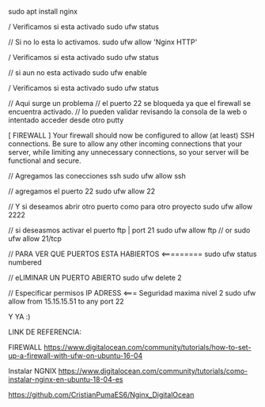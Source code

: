 
sudo apt install nginx

/ Verificamos si esta activado
sudo ufw status

// Si no lo esta lo activamos.
sudo ufw allow 'Nginx HTTP'


/ Verificamos si esta activado
sudo ufw status

// si aun no esta activado
sudo ufw enable


/ Verificamos si esta activado
sudo ufw status


// Aqui surge un problema
// el puerto 22 se bloqueda ya que el firewall se encuentra activado.
// lo pueden validar revisando la consola de la web o intentado acceder desde otro putty

[ FIREWALL ]
Your firewall should now be configured to allow (at least) SSH connections. Be sure to allow any other incoming connections that your server, while limiting any unnecessary connections, so your server will be functional and secure.

// Agregamos las conecciones ssh
sudo ufw allow ssh

// agregamos el puerto 22
sudo ufw allow 22


// Y si deseamos abrir otro puerto como para otro proyecto
sudo ufw allow 2222

// si deseasmos activar el puerto ftp | port 21
sudo ufw allow ftp 
// or
sudo ufw allow 21/tcp


// PARA VER QUE PUERTOS ESTA HABIERTOS <=========
sudo ufw status numbered

// eLIMINAR UN PUERTO ABIERTO 
sudo ufw delete 2


// Especificar permisos IP ADRESS <=== Seguridad maxima nivel 2
sudo ufw allow from 15.15.15.51 to any port 22


Y YA :)




LINK DE REFERENCIA:

FIREWALL
https://www.digitalocean.com/community/tutorials/how-to-set-up-a-firewall-with-ufw-on-ubuntu-16-04

Instalar NGNIX
https://www.digitalocean.com/community/tutorials/como-instalar-nginx-en-ubuntu-18-04-es

https://github.com/CristianPumaES6/Nginx_DigitalOcean

